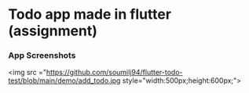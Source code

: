 # Todo app made in flutter (assignment)
### App Screenshots
<img src ="https://github.com/soumilj94/flutter-todo-test/blob/main/demo/add_todo.jpg style="width:500px;height:600px;">

